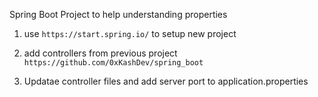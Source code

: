 Spring Boot Project to help understanding properties

1. use `https://start.spring.io/` to setup new project
2. add controllers from previous project `https://github.com/0xKashDev/spring_boot`

3. Updatae controller files and add server port to application.properties